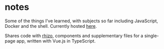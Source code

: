 # notes

Some of the things I've learned, with subjects so far including JavaScript, Docker and the shell. Currently hosted [here](https://barcek.github.io/notes).

Shares code with [rhizo](https://github.com/barcek/rhizo), components and supplementary files for a single-page app, written with Vue.js in TypeScript.
